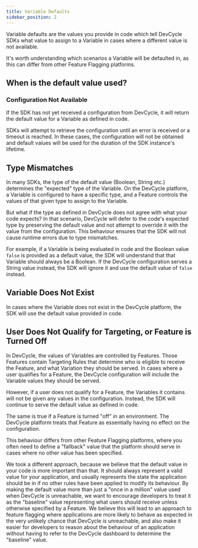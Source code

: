 ```yaml
---
title: Variable Defaults
sidebar_position: 2
---
```


Variable defaults are the values you provide in code which tell DevCycle SDKs what value to assign to a Variable in
cases where a different value is not available. 

It's worth understanding which scenarios a Variable will be defaulted in, as this can differ from other Feature Flagging
platforms.

## When is the default value used?

### Configuration Not Available
If the SDK has not yet received a configuration from DevCycle, it will return the default value for a Variable 
as defined in code. 

SDKs will attempt to retrieve the configuration until an error is received or a timeout is reached. In these cases,
the configuration will not be obtained and default values will be used for the duration of the SDK instance's lifetime.

## Type Mismatches
In many SDKs, the type of the default value (Boolean, String etc.) determines the "expected" type of the Variable.
On the DevCycle platform, a Variable is configured to have a specific type, and a Feature controls the values of that
given type to assign to the Variable.

But what if the type as defined in DevCycle does not agree with what your code expects? In that scenario, DevCycle
will defer to the code's expected type by preserving the default value and not attempt to override it with the value
from the configuration. This behaviour ensures that the SDK will not cause runtime errors due to type mismatches.

For example, if a Variable is being evaluated in code and the Boolean value `false` is provided as a default value,
the SDK will understand that that Variable should always be a Boolean. If the DevCycle configuration serves a String 
value instead, the SDK will ignore it and use the default value of `false` instead.

## Variable Does Not Exist
In cases where the Variable does not exist in the DevCycle platform, the SDK will use the default value provided in code.

## User Does Not Qualify for Targeting, or Feature is Turned Off
In DevCycle, the values of Variables are controlled by Features. Those Features contain Targeting Rules that determine who
is eligible to receive the Feature, and what Variation they should be served. In cases where a user qualifies for a Feature,
the DevCycle configuration will include the Variable values they should be served.

However, if a user does not qualify for a Feature, the Variables it contains will not be given any values in the configuration.
Instead, the SDK will continue to serve the default value as defined in code. 

The same is true if a Feature is turned "off" in an environment. The DevCycle platform treats that Feature as essentially
having no effect on the configuration.

This behaviour differs from other Feature Flagging platforms, where you often need to define a "fallback" value that 
the platform should serve in cases where no other value has been specified. 

We took a different approach, because we believe that the default value in your code is more important than that.
It should always represent a valid value for your application, and usually represents the state the application should
be in if no other rules have been applied to modify its behaviour. By making the default value more than just a "once in a million"
value used when DevCycle is unreachable, we want to encourage developers to treat it as the "baseline" value representing
what users should receive unless otherwise specified by a Feature. We believe this will lead to an approach to feature flagging
where applications are more likely to behave as expected in the very unlikely chance that DevCycle _is_ unreachable,
and also make it easier for developers to reason about the behaviour of an application without having to refer to the DevCycle
dashboard to determine the "baseline" value.
